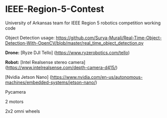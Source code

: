 # IEEE-Region-5-Contest
University of Arkansas team for IEEE Region 5 robotics competition working code

Object Detection usage: https://github.com/Surya-Murali/Real-Time-Object-Detection-With-OpenCV/blob/master/real_time_object_detection.py

**Drone:** 
[Ryze DJI Tello] (https://www.ryzerobotics.com/tello)

**Robot:**
[Intel Realsense stereo camera] (https://www.intelrealsense.com/depth-camera-d415/)

[Nvidia Jetson Nano] (https://www.nvidia.com/en-us/autonomous-machines/embedded-systems/jetson-nano/)

Pycamera

2 motors

2x2 omni wheels

